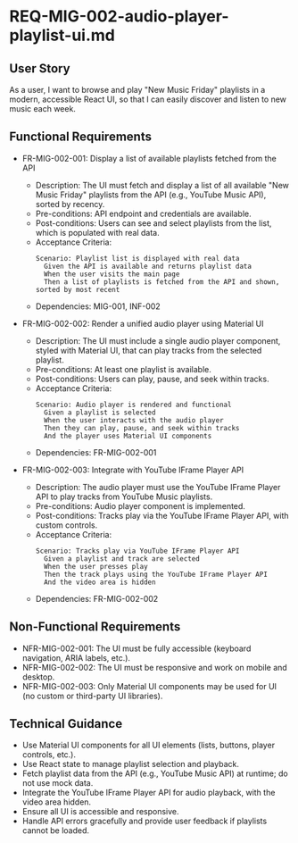 # REQ-MIG-002-audio-player-playlist-ui.md

## User Story

As a user, I want to browse and play "New Music Friday" playlists in a modern, accessible React UI, so that I can easily discover and listen to new music each week.

## Functional Requirements

- FR-MIG-002-001: Display a list of available playlists fetched from the API
  - Description: The UI must fetch and display a list of all available "New Music Friday" playlists from the API (e.g., YouTube Music API), sorted by recency.
  - Pre-conditions: API endpoint and credentials are available.
  - Post-conditions: Users can see and select playlists from the list, which is populated with real data.
  - Acceptance Criteria:
    ```Gherkin
    Scenario: Playlist list is displayed with real data
      Given the API is available and returns playlist data
      When the user visits the main page
      Then a list of playlists is fetched from the API and shown, sorted by most recent
    ```
  - Dependencies: MIG-001, INF-002

- FR-MIG-002-002: Render a unified audio player using Material UI
  - Description: The UI must include a single audio player component, styled with Material UI, that can play tracks from the selected playlist.
  - Pre-conditions: At least one playlist is available.
  - Post-conditions: Users can play, pause, and seek within tracks.
  - Acceptance Criteria:
    ```Gherkin
    Scenario: Audio player is rendered and functional
      Given a playlist is selected
      When the user interacts with the audio player
      Then they can play, pause, and seek within tracks
      And the player uses Material UI components
    ```
  - Dependencies: FR-MIG-002-001

- FR-MIG-002-003: Integrate with YouTube IFrame Player API
  - Description: The audio player must use the YouTube IFrame Player API to play tracks from YouTube Music playlists.
  - Pre-conditions: Audio player component is implemented.
  - Post-conditions: Tracks play via the YouTube IFrame Player API, with custom controls.
  - Acceptance Criteria:
    ```Gherkin
    Scenario: Tracks play via YouTube IFrame Player API
      Given a playlist and track are selected
      When the user presses play
      Then the track plays using the YouTube IFrame Player API
      And the video area is hidden
    ```
  - Dependencies: FR-MIG-002-002

## Non-Functional Requirements

- NFR-MIG-002-001: The UI must be fully accessible (keyboard navigation, ARIA labels, etc.).
- NFR-MIG-002-002: The UI must be responsive and work on mobile and desktop.
- NFR-MIG-002-003: Only Material UI components may be used for UI (no custom or third-party UI libraries).

## Technical Guidance

- Use Material UI components for all UI elements (lists, buttons, player controls, etc.).
- Use React state to manage playlist selection and playback.
- Fetch playlist data from the API (e.g., YouTube Music API) at runtime; do not use mock data.
- Integrate the YouTube IFrame Player API for audio playback, with the video area hidden.
- Ensure all UI is accessible and responsive.
- Handle API errors gracefully and provide user feedback if playlists cannot be loaded.
